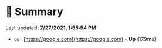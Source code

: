 # 📖 Summary
Last updated: **7/27/2021, 1:55:54 PM**

- `GET` [https://google.com](https://google.com) - **Up** (179ms)
